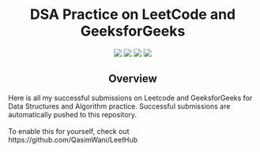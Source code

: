 <h1 align="center">DSA Practice on LeetCode and GeeksforGeeks</h1>
<p align="center">
    <img src="https://img.shields.io/badge/C%2B%2B-00599C?style=for-the-badge&logo=c%2B%2B&logoColor=white" />
    <img src="https://img.shields.io/badge/Java-000000?style=for-the-badge&logo=java&logoColor=white" />
    <img src="https://img.shields.io/badge/JavaScript-323330?style=for-the-badge&logo=javascript&logoColor=F7DF1E" />
    <img src="https://img.shields.io/badge/-LeetCode-FFA116?style=for-the-badge&logo=LeetCode&logoColor=black" />
</p>

<h2 align="center">Overview </h2>
Here is all my successful submissions on Leetcode and GeeksforGeeks for Data Structures and Algorithm practice. Successful submissions are automatically pushed to this repository.
<br> <br/>
To enable this for yourself, check out https://github.com/QasimWani/LeetHub
